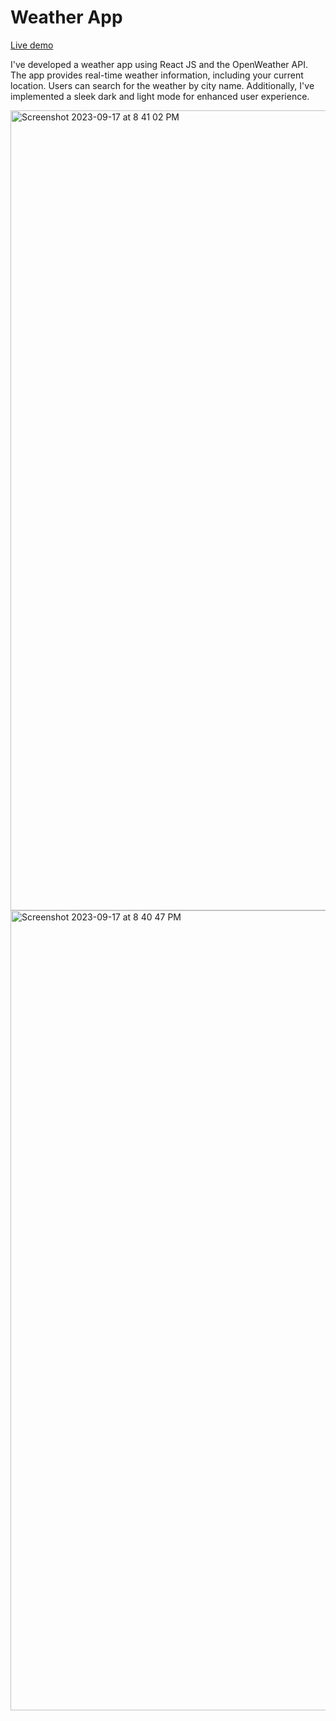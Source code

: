 # Weather App

[Live demo](https://weather-app-gray-psi-53.vercel.app/)

I've developed a weather app using React JS and the OpenWeather API. The app provides real-time weather information, including your current location. Users can search for the weather by city name. Additionally, I've implemented a sleek dark and light mode for enhanced user experience.

<img width="1280" alt="Screenshot 2023-09-17 at 8 41 02 PM" src="https://github.com/therahul1996/netflix-clone-custom-with-firebase/assets/68235062/9249332c-9e28-4834-b366-b94ec88f1991">

<img width="1280" alt="Screenshot 2023-09-17 at 8 40 47 PM" src="https://github.com/therahul1996/netflix-clone-custom-with-firebase/assets/68235062/43b0732f-dab3-44c4-9991-aaba22f5517f">
